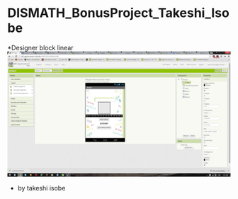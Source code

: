 # DISMATH_BonusProject_Takeshi_Isobe
*Designer block linear
![Screenshot](Screenshot.194.png)
* by takeshi isobe
